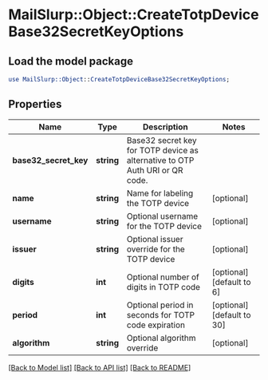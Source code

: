 # MailSlurp::Object::CreateTotpDeviceBase32SecretKeyOptions

## Load the model package
```perl
use MailSlurp::Object::CreateTotpDeviceBase32SecretKeyOptions;
```

## Properties
Name | Type | Description | Notes
------------ | ------------- | ------------- | -------------
**base32_secret_key** | **string** | Base32 secret key for TOTP device as alternative to OTP Auth URI or QR code. | 
**name** | **string** | Name for labeling the TOTP device | [optional] 
**username** | **string** | Optional username for the TOTP device | [optional] 
**issuer** | **string** | Optional issuer override for the TOTP device | [optional] 
**digits** | **int** | Optional number of digits in TOTP code | [optional] [default to 6]
**period** | **int** | Optional period in seconds for TOTP code expiration | [optional] [default to 30]
**algorithm** | **string** | Optional algorithm override | [optional] 

[[Back to Model list]](../README#documentation-for-models) [[Back to API list]](../README#documentation-for-api-endpoints) [[Back to README]](../README)


